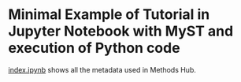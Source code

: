 # Minimal Example of Tutorial in Jupyter Notebook with MyST and execution of Python code

[index.ipynb](index.ipynb) shows all the metadata used in Methods Hub.